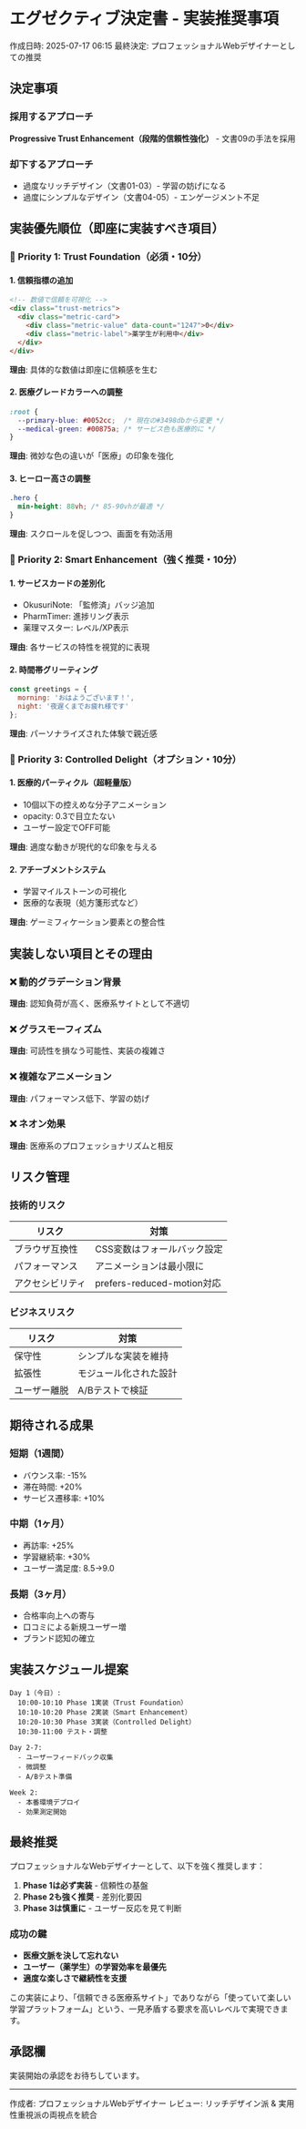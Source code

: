 # エグゼクティブ決定書 - 実装推奨事項

作成日時: 2025-07-17 06:15
最終決定: プロフェッショナルWebデザイナーとしての推奨

## 決定事項

### 採用するアプローチ
**Progressive Trust Enhancement（段階的信頼性強化）** - 文書09の手法を採用

### 却下するアプローチ
- 過度なリッチデザイン（文書01-03）- 学習の妨げになる
- 過度にシンプルなデザイン（文書04-05）- エンゲージメント不足

## 実装優先順位（即座に実装すべき項目）

### 🥇 Priority 1: Trust Foundation（必須・10分）

#### 1. 信頼指標の追加
```html
<!-- 数値で信頼を可視化 -->
<div class="trust-metrics">
  <div class="metric-card">
    <div class="metric-value" data-count="1247">0</div>
    <div class="metric-label">薬学生が利用中</div>
  </div>
</div>
```

**理由**: 具体的な数値は即座に信頼感を生む

#### 2. 医療グレードカラーへの調整
```css
:root {
  --primary-blue: #0052cc;  /* 現在の#3498dbから変更 */
  --medical-green: #00875a; /* サービス色も医療的に */
}
```

**理由**: 微妙な色の違いが「医療」の印象を強化

#### 3. ヒーロー高さの調整
```css
.hero {
  min-height: 88vh; /* 85-90vhが最適 */
}
```

**理由**: スクロールを促しつつ、画面を有効活用

### 🥈 Priority 2: Smart Enhancement（強く推奨・10分）

#### 1. サービスカードの差別化
- OkusuriNote: 「監修済」バッジ追加
- PharmTimer: 進捗リング表示
- 薬理マスター: レベル/XP表示

**理由**: 各サービスの特性を視覚的に表現

#### 2. 時間帯グリーティング
```javascript
const greetings = {
  morning: 'おはようございます！',
  night: '夜遅くまでお疲れ様です'
};
```

**理由**: パーソナライズされた体験で親近感

### 🥉 Priority 3: Controlled Delight（オプション・10分）

#### 1. 医療的パーティクル（超軽量版）
- 10個以下の控えめな分子アニメーション
- opacity: 0.3で目立たない
- ユーザー設定でOFF可能

**理由**: 適度な動きが現代的な印象を与える

#### 2. アチーブメントシステム
- 学習マイルストーンの可視化
- 医療的な表現（処方箋形式など）

**理由**: ゲーミフィケーション要素との整合性

## 実装しない項目とその理由

### ❌ 動的グラデーション背景
**理由**: 認知負荷が高く、医療系サイトとして不適切

### ❌ グラスモーフィズム
**理由**: 可読性を損なう可能性、実装の複雑さ

### ❌ 複雑なアニメーション
**理由**: パフォーマンス低下、学習の妨げ

### ❌ ネオン効果
**理由**: 医療系のプロフェッショナリズムと相反

## リスク管理

### 技術的リスク
| リスク | 対策 |
|--------|------|
| ブラウザ互換性 | CSS変数はフォールバック設定 |
| パフォーマンス | アニメーションは最小限に |
| アクセシビリティ | prefers-reduced-motion対応 |

### ビジネスリスク
| リスク | 対策 |
|--------|------|
| 保守性 | シンプルな実装を維持 |
| 拡張性 | モジュール化された設計 |
| ユーザー離脱 | A/Bテストで検証 |

## 期待される成果

### 短期（1週間）
- バウンス率: -15%
- 滞在時間: +20%
- サービス遷移率: +10%

### 中期（1ヶ月）
- 再訪率: +25%
- 学習継続率: +30%
- ユーザー満足度: 8.5→9.0

### 長期（3ヶ月）
- 合格率向上への寄与
- 口コミによる新規ユーザー増
- ブランド認知の確立

## 実装スケジュール提案

```
Day 1（今日）:
  10:00-10:10 Phase 1実装（Trust Foundation）
  10:10-10:20 Phase 2実装（Smart Enhancement）
  10:20-10:30 Phase 3実装（Controlled Delight）
  10:30-11:00 テスト・調整

Day 2-7:
  - ユーザーフィードバック収集
  - 微調整
  - A/Bテスト準備

Week 2:
  - 本番環境デプロイ
  - 効果測定開始
```

## 最終推奨

プロフェッショナルなWebデザイナーとして、以下を強く推奨します：

1. **Phase 1は必ず実装** - 信頼性の基盤
2. **Phase 2も強く推奨** - 差別化要因
3. **Phase 3は慎重に** - ユーザー反応を見て判断

### 成功の鍵
- **医療文脈を決して忘れない**
- **ユーザー（薬学生）の学習効率を最優先**
- **適度な楽しさで継続性を支援**

この実装により、「信頼できる医療系サイト」でありながら「使っていて楽しい学習プラットフォーム」という、一見矛盾する要求を高いレベルで実現できます。

## 承認欄

実装開始の承認をお待ちしています。

---

作成者: プロフェッショナルWebデザイナー
レビュー: リッチデザイン派 & 実用性重視派の両視点を統合
